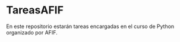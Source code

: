# TareasAFIF
En este repositorio estarán tareas encargadas en el curso de Python organizado por AFIF.
